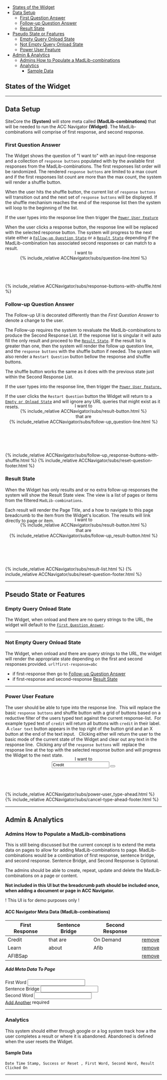 - [States of the Widget](#states-of-the-widget)
- [Data Setup](#data-setup)
  - [First Question Answer](#first-question-answer)
  - [Follow-up Question Answer](#follow-up-question-answer)
  - [Result State](#result-state)
- [Pseudo State or Features](#pseudo-state-or-features)
  - [Empty Query Onload State](#empty-query-onload-state)
  - [Not Empty Query Onload State](#not-empty-query-onload-state)
  - [Power User Feature](#power-user-feature)
- [Admin & Analytics](#admin--analytics)
  - [Admins How to Populate a MadLib-combinations](#admins-how-to-populate-a-madlib-combinations)
  - [Analytics](#analytics)
    - [Sample Data](#sample-data)

## States of the Widget

----------
## Data Setup 

SiteCore the **(System)** will store meta called  **(MadLib-combinations)** that will be needed to run the ACC Navigator **(Widget)**. The MadLib-combinations will comprise of first response, and second response. 

### First Question Answer

The Widget shows the question of "I want to" with an input-line-response and a collection of `response buttons` populated with by the available first responses from the MadLib-combinations. The first responses list order will be randomized. The rendered `response buttons` are limited to a max count and if the first responses list count are more than the max count, the system will render a shuffle button.

When the user hits the shuffle button, the current list of `response buttons` will transition out and the next set of `response buttons` will be displayed. If the shuffle mechanism reaches the end of the response list then the system will loop to the beginning of the list.

If the user types into the response line then trigger the [`Power User Feature`](#power-user-feature)

When the user clicks a response button, the response line will be replaced with the selected response button. The system will progress to the next state either a [`Follow-up Question State`](#follow-up-question-answer) or a [`Result State`](#result-state) depending if the MadLib-combination has associated second responses or can match to a result.

<section data-label="acc-navigator" class="m-y_6 font_n1 font_0:md font_1:lg">
    <div data-label="container" class="br_2 br_black-2 br_round br_solid flex flex_column isolate_isolation items_center m-x_5 relative">
    <header class="font-size_up-2 font_accent font_medium isolate_isolation overflow_visible grid justify_center items_center" style="translate: 0 -50%;">
    	<div id="question-line" class="flex flex_wrap flex_row items_center justify_center z_1 p-x_5:lg p-x_4:md p-x_4 gap-y_4 bg_white w_auto">
    		<div data-label="sentence-starter" class="flex_none self_center lh_0 p-x_4 bg_white">I want to</div>
            {% include_relative ACCNavigator/subs/question-line.html %}
       </div>
    </header>
    {%  include_relative ACCNavigator/subs/response-buttons-with-shuffle.html %}
    </div>
</section>

### Follow-up Question Answer

The Follow-up UI is decorated differently than the *First Question Answer* to denote a change to the user.

The Follow-up requires the system to revaluate the MadLib-combinations to produce the Second Response List. If the response list is singular it will auto fill the only result and proceed to the [`Result State`](#result-state). If the result list is greater than one, then the system will render the follow up question line, and the `response buttons` with the shuffle button if needed. The system will also render a `Restart Question` button bellow the response and shuffle buttons.

The shuffle button works the same as it does with the previous state just within the Second Response List.

If the user types into the response line, then trigger the [`Power User Feature.`](#power-user-feature)

If the user clicks the `Restart Question` button the Widget will return to a [`Empty or Onload State`](#empty-query-onload-state) and will ignore any URL queries that might exist as it resets.

<section data-label="acc-navigator" class="m-y_6 font_n1 font_0:md font_1:lg">
    <div data-label="container" class="br_2 br_black-2 br_round br_solid flex flex_column isolate_isolation items_center m-x_5 relative">
    <header class="font-size_up-2 font_accent font_medium isolate_isolation overflow_visible grid justify_center items_center" style="translate: 0 -50%;">
  	  <div id="question-line" class="flex flex_wrap flex_row items_center justify_center z_1 p-x_5:lg p-x_4:md p-x_4 gap-y_4 bg_white w_auto">
  		  <div data-label="sentence-starter" class="flex_none self_center lh_0 p-x_4 bg_white">I want to</div>
        {% include_relative ACCNavigator/subs/result-button.html %}
        <div data-label="sentence-bridge" class="flex_none self_center lh_0 p-x_4 bg_white">that are</div>
        {% include_relative ACCNavigator/subs/follow-up_question-line.html %}
      </div>
      </header>
    {%  include_relative ACCNavigator/subs/follow-up_response-buttons-with-shuffle.html %}
    {% include_relative ACCNavigator/subs/reset-question-footer.html %}
    </div>
</section>

### Result State

When the Widget has only results and or no extra follow-up responses the system will show the Result State view. The view is a list of pages or items from the filtered `MadLib-combinations`.

Each result will render the Page Title, and a how to navigate to this page breadcrumb to the item from the Widget's location. The results will link directly to page or item.

<section data-label="acc-navigator" class="m-y_6 font_n1 font_0:md font_1:lg">
    <div data-label="container" class="br_2 br_black-2 br_round br_solid flex flex_column isolate_isolation items_center m-x_5 relative">
    <header class="font-size_up-2 font_accent font_medium isolate_isolation overflow_visible grid justify_center items_center" style="translate: 0 -50%;">
  	  <div id="question-line" class="flex flex_wrap flex_row items_center justify_center z_1 p-x_5:lg p-x_4:md p-x_4 gap-y_4 bg_white w_auto">
  		  <div data-label="sentence-starter" class="flex_none self_center lh_0 p-x_4 bg_white">I want to</div>
        {% include_relative ACCNavigator/subs/result-button.html %}
        <div data-label="sentence-bridge" class="flex_none self_center lh_0 p-x_4 bg_white">that are</div>
        {% include_relative ACCNavigator/subs/follow-up_result-button.html %}
      </div>
      </header>
    {%  include_relative ACCNavigator/subs/result-list.html %}
    {% include_relative ACCNavigator/subs/reset-question-footer.html %}
    </div>
</section>

----------

## Pseudo State or Features

### Empty Query Onload State

The Widget, when onload and there are no query strings to the URL, the widget will default to the [`First Question Answer`](#first-question-answer).

----------

### Not Empty Query Onload State

The Widget, when onload and there are query strings to the URL, the widget will render the appropriate state depending on the first and second responses provided.  `url?first-response=abc`

* if first-response then go to [Follow-up Question Answer](#follow-up-question-answer)
* if first-response and second-response [Result State](#result-state)

----------


### Power User Feature

The user should be able to type into the response line.  This will replace the basic `response buttons` and shuffle button with a grid of buttons based on a reductive filter of the users typed text against the current response-list.  For example typed text of `credit` will return all buttons with `credit` in their label.  A `clear text` button appears in the top right of the button grid and an X button at the end of the text input.   Clicking either will return the user to the basic mode of the current state of the Widget and clear out any text in the response line.  Clicking any of the `response buttons` will  replace the response line at the top with the selected response button and will progress the Widget to the next state.

<section data-label="acc-navigator" class="m-y_6 font_n1 font_0:md font_1:lg">
    <div data-label="container" class="br_2 br_black-2 br_round br_solid flex flex_column isolate_isolation items_center m-x_5 relative">
    <header class="font-size_up-2 font_accent font_medium isolate_isolation overflow_visible grid justify_center items_center" style="translate: 0 -50%;">
    	<div id="question-line" class="flex flex_wrap flex_row items_center justify_center z_1 p-x_5:lg p-x_4:md p-x_4 gap-y_4 bg_white w_auto">
    		<div data-label="sentence-starter" class="flex_none self_center lh_0 p-x_4 bg_white">I want to</div>
        <div data-element="question-line" data-label="ask-word" class="flex_auto isolate_isolation flex_20 max-w_15">
        	<div data-label="input-wrapper" class="flex flex_row flex_nowrap justify_center relative transition_3 w_auto">
        		<input type="text" name="" id="input-word-first" class="bg_transparent br-b_2 br_0 br_accent br_solid br_square f:none font-size_up opacity_none overflow_visible p-r_4 relative text_center z_1" value="Credit">
        		<button  class="flex_none c_black-4 font-size_down-2 r_n3 h:c_black p_3 br_none bg_transparent m-l_n5 z_2"><i class="fas fa-times"></i></button>
        	</div>
        </div>
      </div>
    </header>
    {% include_relative ACCNavigator/subs/power-user_type-ahead.html %}  
    {% include_relative ACCNavigator/subs/cancel-type-ahead-footer.html %}  
    </div>
</section>

----------



## Admin & Analytics
### Admins How to Populate a MadLib-combinations

This is still being discussed but the current concept is to extend the meta data on pages to allow for adding MadLib-combinations to page. MadLib-combinations would be a combination of first response, sentence bridge, and second response. Sentence Bridge, and Second Response is Optional. 

The admins should be able to create, repeat, update and delete the  MadLib-combinations on a page or content.



**Not included in this UI but the breadcrumb path should be included once, when adding a document or page in ACC Navigator.**

<p class="text_center"><span class="c_highlight m-x_auto inline-block">! This UI is for demo purposes only !</span></p>
<div class="m_4 br_radius bg_black-05 p_4 shadow_overlap-light">
<h4 class="">ACC Navigator Meta Data (MadLib-combinations)</h4>
<table class="m-t_3 br_1 br_radius br_black-3 br_solid table table-striped table-bordered">
  <thead>
    <tr>
      <th>First Response</th>
      <th>Sentence Bridge</th>
      <th>Second Response</th>
      <th></th>
    </tr>
  </thead>
  <tbody>
    <tr>
      <td>Credit</td>
      <td>that are</td>
      <td>On Demand</td>
      <td class="text_right"><a href="#" class="btn btn-alert btn-sm c_white">remove</a></td>
    </tr>
    <tr>
      <td>Learn</td>
      <td>about</td>
      <td>Afib</td>
      <td class="text_right"><a href="#" class="btn btn-alert btn-sm c_white">remove</a></td>
    </tr>
    <tr>
      <td>AFIBSap</td>
      <td>&nbsp;</td>
      <td>&nbsp;</td>
      <td class="text_right"><a href="#" class="btn btn-alert btn-sm c_white">remove</a></td>
    </tr>
  </tbody>
</table>
<div class="m-t_5 p_4 br_round bg_black-1 shadow_emboss-light">
<h5 class="">Add Meta Data To Page</h5>
<div class="flex flex_row gap_4 items_end justify_between m-x_4">
<div>
<div class="m-b_3"><label class="m-b_3" for="example-input-email">First Word <sup><i class="fas fa-asterisk c_warning"></i></sup></label> <input type="text" id="example-input-email" placeholder=""></div></div>
<div><div class="m-b_3"><label class="m-b_3" for="example-input-email">Sentence Bridge</label> <input type="text" id="example-input-email" placeholder=""></div></div>
<div><div class="m-b_3"><label class="m-b_3" for="example-input-email">Second Word</label> <input type="text" id="example-input-email" placeholder=""></div></div></div>
<div class="flex flex_row-reverse gap_4 items_end justify_between m-x_4"><a href="" class="btn btn-primary c_white"><i class="fas fas-solid fa-plus"></i> Add Another</a><span class="c_warning "><sup><i class="fas fa-asterisk c_warning"></i> </sup>required</span></div>
</div>
</div>

----------
### Analytics

This system should either through google or a log system track how a the user completes a result or where it is abandoned. Abandoned is defined when the user resets the Widget.

#### Sample Data

`Date Time Stamp, Success or Reset , First Word, Second Word, Result Clicked On`

----------